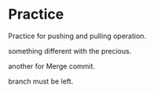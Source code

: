 # Practice
Practice for pushing and pulling operation.

something different with the precious.

another for Merge commit.

branch must be left.
